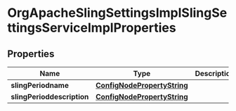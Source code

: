
# OrgApacheSlingSettingsImplSlingSettingsServiceImplProperties

## Properties
Name | Type | Description | Notes
------------ | ------------- | ------------- | -------------
**slingPeriodname** | [**ConfigNodePropertyString**](ConfigNodePropertyString.md) |  |  [optional]
**slingPerioddescription** | [**ConfigNodePropertyString**](ConfigNodePropertyString.md) |  |  [optional]



